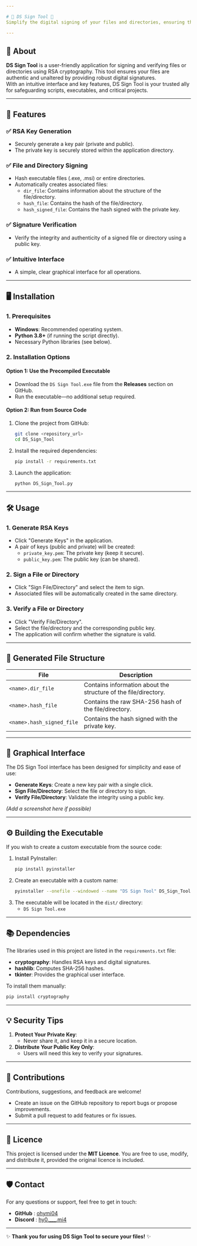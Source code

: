 ```yaml
---

# 🌟 DS Sign Tool 🌟  
Simplify the digital signing of your files and directories, ensuring their integrity and authenticity.

---
```


## 🎯 About  
**DS Sign Tool** is a user-friendly application for signing and verifying files or directories using RSA cryptography. This tool ensures your files are authentic and unaltered by providing robust digital signatures.  
With an intuitive interface and key features, DS Sign Tool is your trusted ally for safeguarding scripts, executables, and critical projects.

---

## 🚀 Features  
### ✅ **RSA Key Generation**  
- Securely generate a key pair (private and public).  
- The private key is securely stored within the application directory.  

### ✅ **File and Directory Signing**  
- Hash executable files (.exe, .msi) or entire directories.  
- Automatically creates associated files:  
  - `dir_file`: Contains information about the structure of the file/directory.  
  - `hash_file`: Contains the hash of the file/directory.  
  - `hash_signed_file`: Contains the hash signed with the private key.  

### ✅ **Signature Verification**  
- Verify the integrity and authenticity of a signed file or directory using a public key.  

### ✅ **Intuitive Interface**  
- A simple, clear graphical interface for all operations.  

---

## 🖥️ Installation  

### 1. Prerequisites  
- **Windows**: Recommended operating system.  
- **Python 3.8+** (if running the script directly).  
- Necessary Python libraries (see below).  

### 2. Installation Options  
#### **Option 1**: Use the Precompiled Executable  
- Download the `DS Sign Tool.exe` file from the **Releases** section on GitHub.  
- Run the executable—no additional setup required.  

#### **Option 2**: Run from Source Code  
1. Clone the project from GitHub:  
   ```bash
   git clone <repository_url>
   cd DS_Sign_Tool
   ```  
2. Install the required dependencies:  
   ```bash
   pip install -r requirements.txt
   ```  
3. Launch the application:  
   ```bash
   python DS_Sign_Tool.py
   ```  

---

## 🛠️ Usage  

### 1. Generate RSA Keys  
- Click "Generate Keys" in the application.  
- A pair of keys (public and private) will be created:  
  - `private_key.pem`: The private key (keep it secure).  
  - `public_key.pem`: The public key (can be shared).  

### 2. Sign a File or Directory  
- Click "Sign File/Directory" and select the item to sign.  
- Associated files will be automatically created in the same directory.  

### 3. Verify a File or Directory  
- Click "Verify File/Directory".  
- Select the file/directory and the corresponding public key.  
- The application will confirm whether the signature is valid.  

---

## 📁 Generated File Structure  

| File                  | Description                                             |  
|-----------------------|---------------------------------------------------------|  
| `<name>.dir_file`     | Contains information about the structure of the file/directory. |  
| `<name>.hash_file`    | Contains the raw SHA-256 hash of the file/directory.    |  
| `<name>.hash_signed_file` | Contains the hash signed with the private key.           |  

---

## 🎨 Graphical Interface  

The DS Sign Tool interface has been designed for simplicity and ease of use:  
- **Generate Keys**: Create a new key pair with a single click.  
- **Sign File/Directory**: Select the file or directory to sign.  
- **Verify File/Directory**: Validate the integrity using a public key.  

*(Add a screenshot here if possible)*  

---

## ⚙️ Building the Executable  

If you wish to create a custom executable from the source code:  

1. Install PyInstaller:  
   ```bash
   pip install pyinstaller
   ```  
2. Create an executable with a custom name:  
   ```bash
   pyinstaller --onefile --windowed --name "DS Sign Tool" DS_Sign_Tool.py
   ```  
3. The executable will be located in the `dist/` directory:  
   - `DS Sign Tool.exe`  

---

## 📚 Dependencies  

The libraries used in this project are listed in the `requirements.txt` file:  
- **cryptography**: Handles RSA keys and digital signatures.  
- **hashlib**: Computes SHA-256 hashes.  
- **tkinter**: Provides the graphical user interface.  

To install them manually:  
```bash
pip install cryptography
```  

---

## 💡 Security Tips  

1. **Protect Your Private Key**:  
   - Never share it, and keep it in a secure location.  
2. **Distribute Your Public Key Only**:  
   - Users will need this key to verify your signatures.  

---

## 🤝 Contributions  

Contributions, suggestions, and feedback are welcome!  
- Create an issue on the GitHub repository to report bugs or propose improvements.  
- Submit a pull request to add features or fix issues.  

---

## 📝 Licence  

This project is licensed under the **MIT Licence**. You are free to use, modify, and distribute it, provided the original licence is included.  

---

## 🛡️ Contact  

For any questions or support, feel free to get in touch:  
- **GitHub** : [ohymi04](https://github.com/ohymi04)  
- **Discord** : [hy0.___.mi4](https://discordapp.com/users/387302720593461249)

---

✨ **Thank you for using DS Sign Tool to secure your files!** ✨  